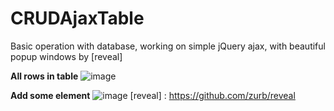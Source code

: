 # CRUDAjaxTable
Basic operation with database, working on simple jQuery ajax, with beautiful popup windows by [reveal]

<b>All rows in table</b>
![image](http://s29.postimg.org/7y43o4xlz/All_rows.jpg)

<b>Add some element</b>
![image](http://s13.postimg.org/qqwrwig0n/Add_Item_Img.jpg)
[reveal] : <https://github.com/zurb/reveal>
